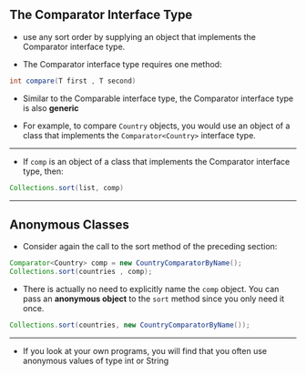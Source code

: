 ## The Comparator Interface Type

- use any sort order by supplying an object that implements the Comparator interface type.

- The Comparator<T> interface type requires one method:

```java
int compare(T first , T second)
```

- Similar to the Comparable interface type, the Comparator interface type is also **generic**

- For example, to compare `Country` objects, you would use an object of a class that implements the 
  `Comparator<Country>` interface type.

---

- If `comp` is an object of a class that implements the Comparator interface type, then:

```java
Collections.sort(list, comp)
```

---

## Anonymous Classes

- Consider again the call to the sort method of the preceding section:

```java
Comparator<Country> comp = new CountryComparatorByName();
Collections.sort(countries , comp);
```

- There is actually no need to explicitly name the `comp` object. 
  You can pass an **anonymous object** to the `sort` method since you only need it once.


```java
Collections.sort(countries, new CountryComparatorByName());
```

---

- If you look at your own programs, you will find that you often use anonymous values of type int or String 












